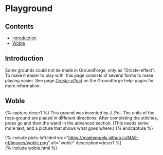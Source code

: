 # Playground

## Contents
* [Introduction](#introduction)
* [Woble](#woble)

## Introduction
Some grounds could not be made in GroundForge, only as "Droste-effect". To make it easier to play with, this page consists of several forms to make playing easier. See page [_Droste-effect_][pg-droste] on the Groundforge help-pages for more information.

[pg-droste]: https://d-bl.github.io/GroundForge/help/Droste-effect


## Woble
{% capture descr1 %}
This ground was invented by J. Pol. The units of the rose-ground are placed in different directions. After completing the stitches, press <span class="elem">go</span> and then the <span class="elem">wand</span> in the advanced section. (This needs some more text, and a picture that shows what goes where.)
{% endcapture %}

{% include picts-left.html 
  src="https://maetempels.github.io/MAE-gf/images/woble.png" 
  alt="woble" 
  description=descr1
%}      
{% include woble.html
%}
